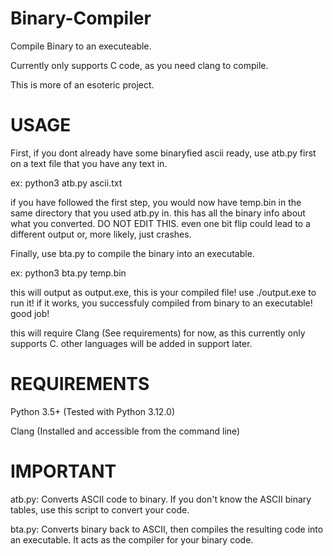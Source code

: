 # Binary-Compiler
Compile Binary to an executeable.

Currently only supports C code, as you need clang to compile.


This is more of an esoteric project.

# USAGE
First, if you dont already have some binaryfied ascii ready, use atb.py first on a text file that you have any text in.

ex: python3 atb.py ascii.txt

if you have followed the first step, you would now have temp.bin in the same directory that you used atb.py in. this has all the binary info about what you converted. DO NOT EDIT THIS. even one bit flip could lead to a different output or, more likely, just crashes.

Finally, use bta.py to compile the binary into an executable. 

ex: python3 bta.py temp.bin

this will output as output.exe, this is your compiled file! use ./output.exe to run it! if it works, you successfuly compiled from binary to an executable! good job!

this will require Clang (See requirements) for now, as this currently only supports C. other languages will be added in support later.


# REQUIREMENTS
Python 3.5+ (Tested with Python 3.12.0)

Clang (Installed and accessible from the command line)

# IMPORTANT
atb.py: Converts ASCII code to binary. If you don't know the ASCII binary tables, use this script to convert your code.

bta.py: Converts binary back to ASCII, then compiles the resulting code into an executable. It acts as the compiler for your binary code.
